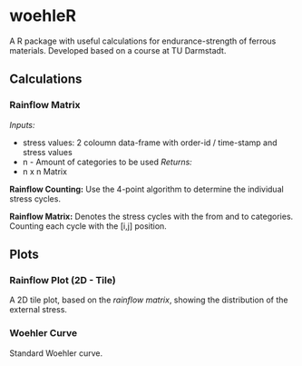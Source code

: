 # woehleR

A R package with useful calculations for endurance-strength of ferrous materials. Developed based on a course at TU Darmstadt.

## Calculations

### Rainflow Matrix
*Inputs:*
- stress values: 2 coloumn data-frame with order-id / time-stamp and stress values
- n - Amount of categories to be used
*Returns:*
- n x n Matrix 

**Rainflow Counting:** Use the 4-point algorithm to determine the individual stress cycles. 

**Rainflow Matrix:** Denotes the stress cycles with the from and to categories. Counting each cycle with the [i,j] position.

## Plots

### Rainflow Plot (2D - Tile)

A 2D tile plot, based on the *rainflow matrix*, showing the distribution of the external stress. 

### Woehler Curve

Standard Woehler curve.

